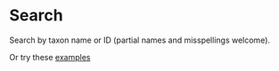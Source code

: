 # Search

Search by taxon name or ID (partial names and misspellings welcome).

Or try these [examples](search/examples)
